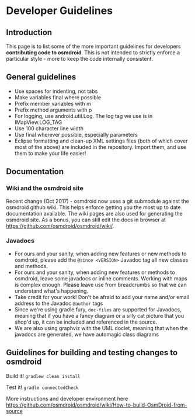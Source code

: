 # Developer Guidelines

## Introduction

This page is to list some of the more important guidelines for developers **contributing code to osmdroid**.  This is not intended to strictly enforce a particular style - more to keep the code internally consistent.

## General guidelines

 * Use spaces for indenting, not tabs
 * Make variables final where possible
 * Prefix member variables with m
 * Prefix method arguments with p
 * For logging, use android.util.Log. The log tag we use is in IMapView.LOG_TAG
 * Use 100 character line width
 * Use final wherever possible, especially parameters
 * Eclipse formatting and clean-up XML settings files (both of which cover most of the above) are included in the repository. Import them, and use them to make your life easier!

## Documentation

### Wiki and the osmdroid site

Recent change (Oct 2017) - osmdroid now uses a git submodule against the osmdroid github wiki. This helps enforce getting you the most up to date documentation available. The wiki pages are also used for generating the osmdroid site. As a bonus, you can still edit the docs in browser at https://github.com/osmdroid/osmdroid/wiki/.

### Javadocs

 * For ours and your sanity, when adding new features or new methods to osmdroid, please add the `@since <VERSION>` Javadoc tag all new classes and methods.
 * For ours and your sanity, when adding new features or methods to osmdroid, leave some javadocs or inline comments. Working with maps is complex enough. Please leave use from breadcrumbs so that we can understand what's happening.
 * Take credit for your work! Don't be afraid to add your name and/or email address to the Javadoc `@author` tags
 * Since we're using gradle fury, `doc-files` are supported for Javadocs, meaning that if you have a fancy diagram or a silly cat picture that you shop'd up, it can be included and referenced in the source.
 * We are also using graphviz with the UML doclet, meaning that when the javadocs are generated, we have automagic class diagrams

## Guidelines for building and testing changes to osmdroid

Build it! `gradlew clean install`

Test it! `gradle connectedCheck`

More instructions and developer environment here https://github.com/osmdroid/osmdroid/wiki/How-to-build-OsmDroid-from-source
